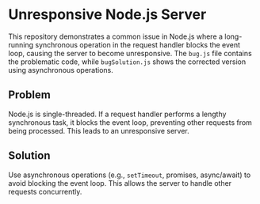 # Unresponsive Node.js Server

This repository demonstrates a common issue in Node.js where a long-running synchronous operation in the request handler blocks the event loop, causing the server to become unresponsive.  The `bug.js` file contains the problematic code, while `bugSolution.js` shows the corrected version using asynchronous operations.

## Problem

Node.js is single-threaded.  If a request handler performs a lengthy synchronous task, it blocks the event loop, preventing other requests from being processed. This leads to an unresponsive server.

## Solution

Use asynchronous operations (e.g., `setTimeout`, promises, async/await) to avoid blocking the event loop. This allows the server to handle other requests concurrently.